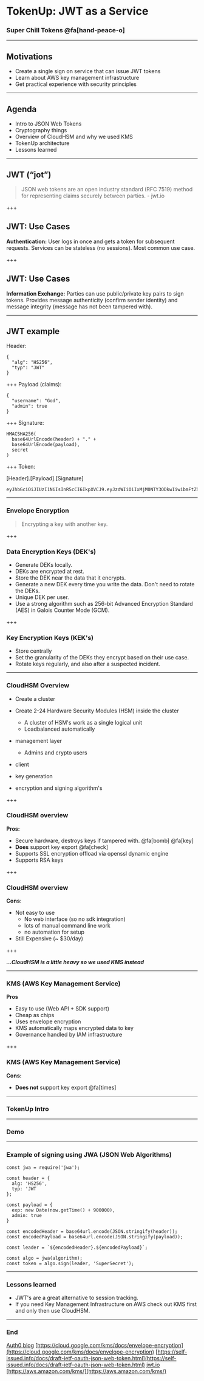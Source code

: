 # TokenUp: JWT as a Service

### Super Chill Tokens @fa[hand-peace-o]

---
## Motivations

- Create a single sign on service that can issue JWT tokens
- Learn about AWS key management infrastructure
- Get practical experience with security principles
---

## Agenda

- Intro to JSON Web Tokens
- Cryptography things
- Overview of CloudHSM and why we used KMS
- TokenUp architecture
- Lessons learned

---
## JWT (“jot”)

> JSON web tokens are an open industry standard (RFC 7519) method for  representing claims securely between parties. - jwt.io

+++
## JWT: Use Cases

__Authentication:__ User logs in once and gets a token for subsequent requests. Services can be stateless (no sessions). Most common use case.

+++
## JWT: Use Cases

__Information Exchange:__ Parties can use public/private key pairs to sign tokens. Provides message authenticity (confirm sender identity) and message integrity (message has not been tampered with).

---
## JWT example

Header:
```
{
  "alg": "HS256",
  "typ": "JWT"
}
```
+++
Payload (claims):
```
{
  "username": "God",
  "admin": true
}
```
+++
Signature:
```
HMACSHA256(
  base64UrlEncode(header) + "." +
  base64UrlEncode(payload),
  secret
)
```
+++
Token:

[Header].[Payload].[Signature]

```
eyJhbGciOiJIUzI1NiIsInR5cCI6IkpXVCJ9.eyJzdWIiOiIxMjM0NTY3ODkwIiwibmFtZSI6IkpvaG4gRG9lIiwiYWRtaW4iOnRydWV9.TJVA95OrM7E2cBab30RMHrHDcEfxjoYZgeFONFh7HgQ
```

---
### Envelope Encryption

> Encrypting a key with another key.

+++
### Data Encryption Keys (DEK's)

* Generate DEKs locally.
* DEKs are encrypted at rest.
* Store the DEK near the data that it encrypts.
* Generate a new DEK every time you write the data. Don't need to rotate the DEKs.
* Unique DEK per user.
* Use a strong algorithm such as 256-bit Advanced Encryption Standard (AES) in Galois Counter Mode (GCM).

+++
### Key Encryption Keys (KEK's)

* Store centrally
* Set the granularity of the DEKs they encrypt based on their use case.
* Rotate keys regularly, and also after a suspected incident.

---

### CloudHSM Overview

* Create a cluster

* Create 2-24 Hardware Security Modules (HSM) inside the cluster
  * A cluster of HSM's work as a single logical unit
  * Loadbalanced automatically

* management layer
  * Admins and crypto users

* client
 * key generation
 * encryption and signing algorithm's

+++
### CloudHSM overview

__Pros:__
- Secure hardware, destroys keys if tampered with. @fa[bomb] @fa[key]
- __Does__ support key export @fa[check]
- Supports SSL encryption offload via openssl dynamic engine
- Supports RSA keys

+++
### CloudHSM overview

__Cons__:
- Not easy to use
  - No web interface (so no sdk integration)
  - lots of manual command line work
  - no automation for setup
- Still Expensive (~ $30/day)

+++

___...CloudHSM is a little heavy so we used KMS instead___

---
### KMS (AWS Key Management Service)

__Pros__
- Easy to use (Web API + SDK support)
- Cheap as chips
- Uses envelope encryption
- KMS automatically maps encrypted data to key
- Governance handled by IAM infrastructure

+++
### KMS (AWS Key Management Service)

__Cons:__
- __Does not__ support key export @fa[times]

---
### TokenUp Intro

---
### Demo

---
### Example of signing using JWA (JSON Web Algorithms)

```
const jwa = require('jwa');

const header = {
  alg: 'HS256',
  typ: 'JWT
};

const payload = {
  exp: new Date(now.getTime() + 900000),
  admin: true
}

const encodedHeader = base64url.encode(JSON.stringify(header));
const encodedPayload = base64url.encode(JSON.stringify(payload));

const leader = `${encodedHeader}.${encodedPayload}`;

const algo = jwa(algorithm);
const token = algo.sign(leader, 'SuperSecret');

```

---
### Lessons learned

- JWT's are a great alternative to session tracking.
- If you need Key Management Infrastructure on AWS check out KMS first and only then use CloudHSM.

---
### End

[Auth0 blog](https://auth0.com/blog/)
[https://cloud.google.com/kms/docs/envelope-encryption](https://cloud.google.com/kms/docs/envelope-encryption)
[https://self-issued.info/docs/draft-ietf-oauth-json-web-token.html](https://self-issued.info/docs/draft-ietf-oauth-json-web-token.html)
[jwt.io](https://jwt.io/)
[https://aws.amazon.com/kms/](https://aws.amazon.com/kms/)
